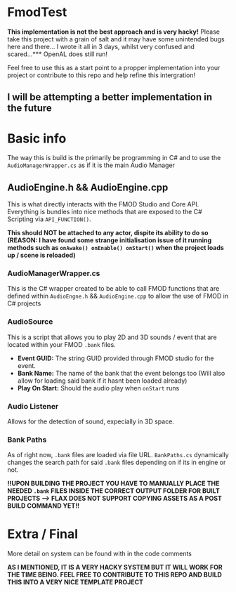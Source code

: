 # FmodTest
**This implementation is not the best approach and is very hacky!** Please take this project with a grain of salt and it may have some unintended bugs here and there... I wrote it all in 3 days, whilst very confused and scared...***
OpenAL does still run!

Feel free to use this as a start point to a propper implementation into your project or contribute to this repo and help refine this intergration!

I will be attempting a better implementation in the future
 -----
 # Basic info
 The way this is build is the primarily be programming in C# and to use the `AudioManagerWrapper.cs` as if it is the main Audio Manager
 ## AudioEngine.h && AudioEngine.cpp
 This is what directly interacts with the FMOD Studio and Core API. Everything is bundles into nice methods that are exposed to the C# Scripting via `API_FUNCTION()`.
 
 **This should NOT be attached to any actor, dispite its ability to do so (REASON: I have found some strange initialisation issue of it running methods such as `onAwake() onEnable() onStart()` when the project loads up / scene is reloaded)**

 ### AudioManagerWrapper.cs
 This is the C# wrapper created to be able to call FMOD functions that are defined within `AudioEngne.h` && `AudioEngine.cpp` to allow the use of FMOD in C# projects

 ### AudioSource
 This is a script that allows you to play 2D and 3D sounds / event that are located within your FMOD `.bank` files.
 * **Event GUID:** The string GUID provided through FMOD studio for the event.
 * **Bank Name:** The name of the bank that the event belongs too (Will also allow for loading said bank if it hasnt been loaded already)
 * **Play On Start:** Should the audio play when `onStart` runs

### Audio Listener
Allows for the detection of sound, expecially in 3D space.

### Bank Paths
As of right now, `.bank` files are loaded via file URL. `BankPaths.cs` dynamically changes the search path for said `.bank` files depending on if its in engine or not.

**!!UPON BUILDING THE PROJECT YOU HAVE TO MANUALLY PLACE THE NEEDED `.bank` FILES INSIDE THE CORRECT OUTPUT FOLDER FOR BUILT PROJECTS --> FLAX DOES NOT SUPPORT COPYING ASSETS AS A POST BUILD COMMAND YET!!**

# Extra / Final
More detail on system can be found with in the code comments

**AS I MENTIONED, IT IS A VERY HACKY SYSTEM BUT IT WILL WORK FOR THE TIME BEING. FEEL FREE TO CONTRIBUTE TO THIS REPO AND BUILD THIS INTO A VERY NICE TEMPLATE PROJECT**
